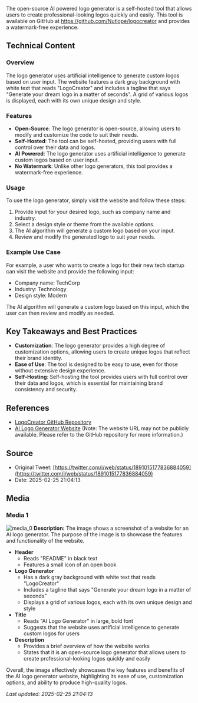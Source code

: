 The open-source AI powered logo generator is a self-hosted tool that allows users to create professional-looking logos quickly and easily. This tool is available on GitHub at https://github.com/Nutlope/logocreator and provides a watermark-free experience.

## Technical Content
### Overview
The logo generator uses artificial intelligence to generate custom logos based on user input. The website features a dark gray background with white text that reads "LogoCreator" and includes a tagline that says "Generate your dream logo in a matter of seconds". A grid of various logos is displayed, each with its own unique design and style.

### Features
* **Open-Source**: The logo generator is open-source, allowing users to modify and customize the code to suit their needs.
* **Self-Hosted**: The tool can be self-hosted, providing users with full control over their data and logos.
* **AI Powered**: The logo generator uses artificial intelligence to generate custom logos based on user input.
* **No Watermark**: Unlike other logo generators, this tool provides a watermark-free experience.

### Usage
To use the logo generator, simply visit the website and follow these steps:
1. Provide input for your desired logo, such as company name and industry.
2. Select a design style or theme from the available options.
3. The AI algorithm will generate a custom logo based on your input.
4. Review and modify the generated logo to suit your needs.

### Example Use Case
For example, a user who wants to create a logo for their new tech startup can visit the website and provide the following input:
* Company name: TechCorp
* Industry: Technology
* Design style: Modern

The AI algorithm will generate a custom logo based on this input, which the user can then review and modify as needed.

## Key Takeaways and Best Practices
* **Customization**: The logo generator provides a high degree of customization options, allowing users to create unique logos that reflect their brand identity.
* **Ease of Use**: The tool is designed to be easy to use, even for those without extensive design experience.
* **Self-Hosting**: Self-hosting the tool provides users with full control over their data and logos, which is essential for maintaining brand consistency and security.

## References
* [LogoCreator GitHub Repository](https://github.com/Nutlope/logocreator)
* [AI Logo Generator Website](https://logocreator.net) (Note: The website URL may not be publicly available. Please refer to the GitHub repository for more information.)
## Source

- Original Tweet: [https://twitter.com/i/web/status/1891015177836884059](https://twitter.com/i/web/status/1891015177836884059)
- Date: 2025-02-25 21:04:13


## Media

### Media 1
![media_0](./media_0.jpg)
**Description:** The image shows a screenshot of a website for an AI logo generator. The purpose of the image is to showcase the features and functionality of the website.

* **Header**
	+ Reads "README" in black text
	+ Features a small icon of an open book
* **Logo Generator**
	+ Has a dark gray background with white text that reads "LogoCreator"
	+ Includes a tagline that says "Generate your dream logo in a matter of seconds"
	+ Displays a grid of various logos, each with its own unique design and style
* **Title**
	+ Reads "AI Logo Generator" in large, bold font
	+ Suggests that the website uses artificial intelligence to generate custom logos for users
* **Description**
	+ Provides a brief overview of how the website works
	+ States that it is an open-source logo generator that allows users to create professional-looking logos quickly and easily

Overall, the image effectively showcases the key features and benefits of the AI logo generator website, highlighting its ease of use, customization options, and ability to produce high-quality logos.

*Last updated: 2025-02-25 21:04:13*
